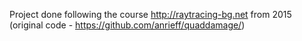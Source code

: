 Project done following the course http://raytracing-bg.net from 2015 (original code - https://github.com/anrieff/quaddamage/)
